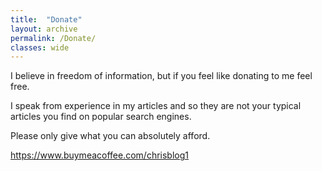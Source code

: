```yaml
---
title:  "Donate"
layout: archive
permalink: /Donate/
classes: wide
---
```


I believe in freedom of information, but if you feel like donating to me feel free. 

I speak from experience in my articles and so they are not your typical articles you find on popular search engines. 

Please only give what you can absolutely afford. 

<https://www.buymeacoffee.com/chrisblog1>
